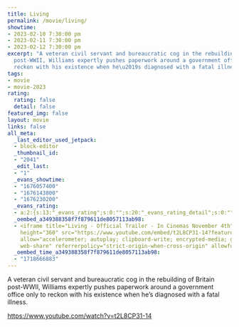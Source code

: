 ```yaml
---
title: Living
permalink: /movie/living/
showtime:
- 2023-02-10 7:30:00 pm
- 2023-02-11 7:30:00 pm
- 2023-02-12 7:30:00 pm
excerpt: "A veteran civil servant and bureaucratic cog in the rebuilding of Britain
  post-WWII, Williams expertly pushes paperwork around a government office only to
  reckon with his existence when he\u2019s diagnosed with a fatal illness."
tags:
- movie
- movie-2023
rating:
  rating: false
  detail: false
featured_img: false
layout: movie
links: false
all_meta:
  _last_editor_used_jetpack:
  - block-editor
  _thumbnail_id:
  - "2041"
  _edit_last:
  - "1"
  _evans_showtime:
  - "1676057400"
  - "1676143800"
  - "1676230200"
  _evans_rating:
  - a:2:{s:13:"_evans_rating";s:0:"";s:20:"_evans_rating_detail";s:0:"";}
  _oembed_a349388358f7f879611de8057113ab98:
  - <iframe title="Living - Official Trailer - In Cinemas November 4th" width="640"
    height="360" src="https://www.youtube.com/embed/t2L8CP31-14?feature=oembed" frameborder="0"
    allow="accelerometer; autoplay; clipboard-write; encrypted-media; gyroscope; picture-in-picture;
    web-share" referrerpolicy="strict-origin-when-cross-origin" allowfullscreen></iframe>
  _oembed_time_a349388358f7f879611de8057113ab98:
  - "1718666883"
---
```


A veteran civil servant and bureaucratic cog in the rebuilding of Britain post-WWII, Williams expertly pushes paperwork around a government office only to reckon with his existence when he’s diagnosed with a fatal illness.

https://www.youtube.com/watch?v=t2L8CP31-14 